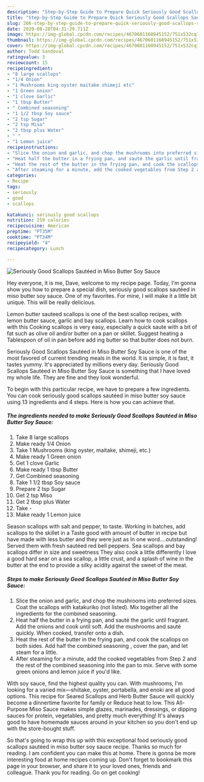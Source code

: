 ```yaml
---
description: "Step-by-Step Guide to Prepare Quick Seriously Good Scallops Sautéed in Miso Butter Soy Sauce"
title: "Step-by-Step Guide to Prepare Quick Seriously Good Scallops Sautéed in Miso Butter Soy Sauce"
slug: 266-step-by-step-guide-to-prepare-quick-seriously-good-scallops-sauteed-in-miso-butter-soy-sauce
date: 2020-08-28T04:31:29.711Z
image: https://img-global.cpcdn.com/recipes/4670601168945152/751x532cq70/seriously-good-scallops-sauteed-in-miso-butter-soy-sauce-recipe-main-photo.jpg
thumbnail: https://img-global.cpcdn.com/recipes/4670601168945152/751x532cq70/seriously-good-scallops-sauteed-in-miso-butter-soy-sauce-recipe-main-photo.jpg
cover: https://img-global.cpcdn.com/recipes/4670601168945152/751x532cq70/seriously-good-scallops-sauteed-in-miso-butter-soy-sauce-recipe-main-photo.jpg
author: Todd Sandoval
ratingvalue: 3
reviewcount: 15
recipeingredient:
- "8 large scallops"
- "1/4 Onion"
- "1 Mushrooms king oyster maitake shimeji etc"
- "1 Green onion"
- "1 clove Garlic"
- "1 tbsp Butter"
- " Combined seasoning"
- "1 1/2 tbsp Soy sauce"
- "2 tsp Sugar"
- "2 tsp Miso"
- "2 tbsp plus Water"
- " "
- "1 Lemon juice"
recipeinstructions:
- "Slice the onion and garlic, and chop the mushrooms into preferred sizes. Coat the scallops with katakuriko (not listed). Mix together all the ingredients for the combined seasoning."
- "Heat half the butter in a frying pan, and sauté the garlic until fragrant. Add the onions and cook until soft. Add the mushrooms and sauté quickly. When cooked, transfer onto a dish."
- "Heat the rest of the butter in the frying pan, and cook the scallops on both sides. Add half the combined seasoning , cover the pan, and let steam for a little."
- "After steaming for a minute, add the cooked vegetables from Step 2 and the rest of the combined seasoning into the pan to mix. Serve with some green onions and lemon juice if you&#39;d like."
categories:
- Recipe
tags:
- seriously
- good
- scallops

katakunci: seriously good scallops 
nutrition: 259 calories
recipecuisine: American
preptime: "PT35M"
cooktime: "PT34M"
recipeyield: "4"
recipecategory: Lunch

---
```



![Seriously Good Scallops Sautéed in Miso Butter Soy Sauce](https://img-global.cpcdn.com/recipes/4670601168945152/751x532cq70/seriously-good-scallops-sauteed-in-miso-butter-soy-sauce-recipe-main-photo.jpg)

Hey everyone, it is me, Dave, welcome to my recipe page. Today, I'm gonna show you how to prepare a special dish, seriously good scallops sautéed in miso butter soy sauce. One of my favorites. For mine, I will make it a little bit unique. This will be really delicious.

Lemon butter sauteed scallops is one of the best scallop recipes, with lemon butter sauce, garlic and bay scallops. Learn how to cook scallops with this Cooking scallops is very easy, especially a quick saute with a bit of fat such as olive oil and/or butter on a pan or skillet. Suggest heating a Tablespoon of oil in pan before add ing butter so that butter does not burn.

Seriously Good Scallops Sautéed in Miso Butter Soy Sauce is one of the most favored of current trending meals in the world. It is simple, it is fast, it tastes yummy. It's appreciated by millions every day. Seriously Good Scallops Sautéed in Miso Butter Soy Sauce is something that I have loved my whole life. They are fine and they look wonderful.


To begin with this particular recipe, we have to prepare a few ingredients. You can cook seriously good scallops sautéed in miso butter soy sauce using 13 ingredients and 4 steps. Here is how you can achieve that.

<!--inarticleads1-->

##### The ingredients needed to make Seriously Good Scallops Sautéed in Miso Butter Soy Sauce:

1. Take 8 large scallops
1. Make ready 1/4 Onion
1. Take 1 Mushrooms (king oyster, maitake, shimeji, etc.)
1. Make ready 1 Green onion
1. Get 1 clove Garlic
1. Make ready 1 tbsp Butter
1. Get  Combined seasoning
1. Take 1 1/2 tbsp Soy sauce
1. Prepare 2 tsp Sugar
1. Get 2 tsp Miso
1. Get 2 tbsp plus Water
1. Take  -
1. Make ready 1 Lemon juice


Season scallops with salt and pepper, to taste. Working in batches, add scallops to the skillet in a Taste good with amount of butter in recipe but have made with less butter and they were just as In one word….outstanding! Served them with fresh sautéed red bell peppers. Sea scallops and bay scallops differ in size and sweetness They also cook a little differently I love a good hard sear on a sea scallop, a little crust, and a splash of wine in the butter at the end to provide a silky acidity against the sweet of the meat. 

<!--inarticleads2-->

##### Steps to make Seriously Good Scallops Sautéed in Miso Butter Soy Sauce:

1. Slice the onion and garlic, and chop the mushrooms into preferred sizes. Coat the scallops with katakuriko (not listed). Mix together all the ingredients for the combined seasoning.
1. Heat half the butter in a frying pan, and sauté the garlic until fragrant. Add the onions and cook until soft. Add the mushrooms and sauté quickly. When cooked, transfer onto a dish.
1. Heat the rest of the butter in the frying pan, and cook the scallops on both sides. Add half the combined seasoning , cover the pan, and let steam for a little.
1. After steaming for a minute, add the cooked vegetables from Step 2 and the rest of the combined seasoning into the pan to mix. Serve with some green onions and lemon juice if you&#39;d like.


With soy sauce, find the highest quality you can. With mushrooms, I&#39;m looking for a varied mix—shiitake, oyster, portabella, and enoki are all good options. This recipe for Seared Scallops and Herb Butter Sauce will quickly become a dinnertime favorite for family or Reduce heat to low. This All-Purpose Miso Sauce makes simple glazes, marinades, dressings, or dipping sauces for protein, vegetables, and pretty much everything! It&#39;s always good to have homemade sauces around in your kitchen so you don&#39;t end up with the store-bought stuff. 

So that's going to wrap this up with this exceptional food seriously good scallops sautéed in miso butter soy sauce recipe. Thanks so much for reading. I am confident you can make this at home. There is gonna be more interesting food at home recipes coming up. Don't forget to bookmark this page in your browser, and share it to your loved ones, friends and colleague. Thank you for reading. Go on get cooking!
